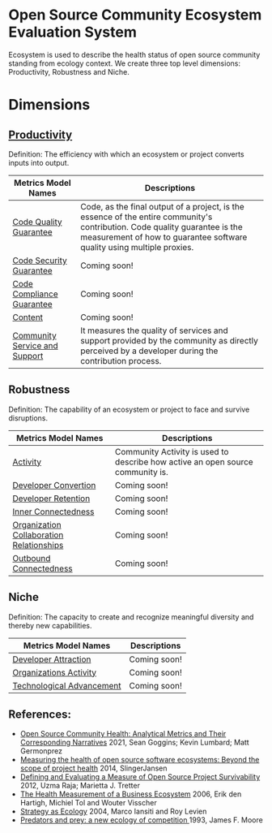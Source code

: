 # Open Source Community Ecosystem Evaluation System

Ecosystem is used to describe the health status of open source community standing from ecology context. We create three top level dimensions: Productivity, Robustness and Niche. 

# Dimensions

## [**Productivity**](./productivity/README.md)
Definition: The efficiency with which an ecosystem or project converts inputs into output.

Metrics Model Names | Descriptions 
--- | --- 
[Code Quality Guarantee ](./productivity/code/code-quality-guarantee.md#code-quality-guarantee) | Code, as the final output of a project, is the essence of the entire community's contribution. Code quality guarantee is the measurement of how to guarantee software quality using multiple proxies.
[Code Security Guarantee](./productivity/code/code-security-guarantee.md#code-security-guarantee) | Coming soon!
[Code Compliance Guarantee](./productivity/code/code-compliance-guarantee.md#code-compliance-guarantee) | Coming soon!
[Content](./productivity/content.md#content) | Coming soon!
[Community Service and Support](./productivity/community-service-and-support.md#community-service-and-support) | It measures the quality of services and support provided by the community as directly perceived by a developer during the contribution process.

## **Robustness**
Definition: The capability of an ecosystem or project to face and survive disruptions.

Metrics Model Names | Descriptions 
--- | --- 
[Activity](./robustness/activity.md#activity) | Community Activity is used to describe how active an open source community is.
[Developer Convertion](./robustness/developer/developer-convertion.md#developer-convertion) | Coming soon!
[Developer Retention](./robustness/developer/developer-retention.md#developer-retention) | Coming soon!
[Inner Connectedness](./robustness/organization/innner-connectedness.md#inner-connectedness) | Coming soon!
[Organization Collaboration Relationships](./robustness/organization/organization-collaboration-relationships.md#organization-collaboration-relationships) | Coming soon!
[Outbound Connectedness](./robustness/organization/outbound-connectedness.md) | Coming soon!


## **Niche**
Definition: The capacity to create and recognize meaningful diversity and thereby new capabilities.

Metrics Model Names | Descriptions 
--- | --- 
[Developer Attraction](./niche-creation/ecological-diversity/developer-attraction.md#developer-attraction) | Coming soon!
[Organizations Activity](./niche-creation/ecological-diversity/organization-activity.md#organizations-activity) | Coming soon!
[Technological Advancement](./niche-creation/technological-advancement.md#technological-advancement) | Coming soon!


## References:
* [Open Source Community Health: Analytical Metrics and Their Corresponding Narratives](https://ieeexplore.ieee.org/abstract/document/9474775) 2021, Sean Goggins; Kevin Lumbard; Matt Germonprez
* [Measuring the health of open source software ecosystems: Beyond the scope of project health](https://www.sciencedirect.com/science/article/pii/S0950584914000871) 2014, SlingerJansen
* [Defining and Evaluating a Measure of Open Source Project Survivability](https://ieeexplore.ieee.org/abstract/document/6127835) 2012, Uzma Raja; Marietta J. Tretter
* [The Health Measurement of a Business Ecosystem](https://www.researchgate.net/profile/Erik-Hartigh/publication/288583566_Measuring_the_health_of_a_business_ecosystem/links/57b6ef7a08ae2fc031fd87d3/Measuring-the-health-of-a-business-ecosystem.pdf) 2006, Erik den Hartigh, Michiel Tol and Wouter Visscher
* [Strategy as Ecology](https://hbr.org/2004/03/strategy-as-ecology) 2004, Marco Iansiti and Roy Levien
* [Predators and prey: a new ecology of competition ](http://blogs.harvard.edu/jim/files/2010/04/Predators-and-Prey.pdf) 1993, James F. Moore